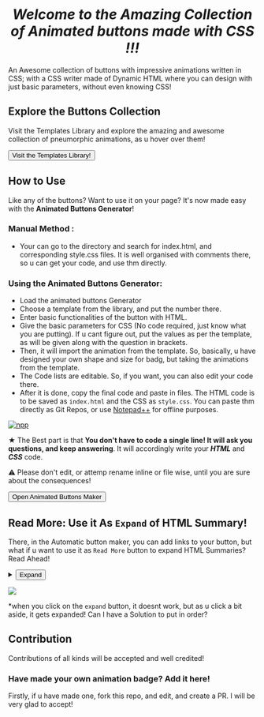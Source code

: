 

 <h1 align="center">
    <em> Welcome to the Amazing Collection of Animated buttons made with CSS !!!</em>
</h1>
 
 
 
An Awesome collection of buttons with impressive animations written in CSS; with a CSS writer made of Dynamic HTML where you can design with just basic parameters, without even knowing CSS!
 

## Explore the Buttons Collection
 
 Visit the Templates Library and explore the amazing and awesome collection of pneumorphic animations, as u hover over them!

 <a href="https://sparkscratch-p.github.io/CSS-Animation-Buttons/library/"><button class="custom-btn btn-12">Visit the Templates Library!</button></a>
 
## How to Use 

 Like any of the buttons? Want to use it on your page? It's now made easy with the **Animated Buttons Generator**!
 
### Manual Method :
 
  - Your can go to the directory and search for index.html, and corresponding style.css files. It is well organised with comments there, so u can get your code, and use thm directly.

### Using the Animated Buttons Generator:

- Load the animated buttons Generator
- Choose a template from the library, and put the number there.
- Enter basic functionalities of the button with HTML.
- Give the basic parameters for CSS (No code required, just know what you are putting). If u cant figure out, put the values as per the template, as will be given along with the question in brackets.
- Then, it will import the animation from the template. So, basically, u have designed your own shape and size for badg, but taking the animations from the template.
- The Code lists are editable. So, if you want, you can also edit your code there.
- After it is done, copy the final code and paste in files. The HTML code is to be saved as `index.html` and the CSS as `style.css`. You can paste thm directly as Git Repos, or use [Notepad++](https://notepad-plus-plus.org/downloads/) for offline purposes.

[![npp](https://img.shields.io/badge/Download-Notepad++-green.svg?style=for-the-badge)](https://github.com/notepad-plus-plus/notepad-plus-plus/releases/download/v8.1.9.3/npp.8.1.9.3.Installer.x64.exe)

★ The Best part is that **You don't have to code a single line! It will ask you questions, and keep answering**. It will accordingly write your ***HTML*** and ***CSS*** code.

⚠️ Please don't edit, or attemp rename inline or file wise, until you are sure about the consequences!
 
 <a href="https://sparkscratch-p.github.io/CSS-Animation-Buttons/animated-buttons-maker/"><button class="custom-btn btn-12">Open Animated Buttons Maker</button></a>
 
## Read More: Use it As `Expand` of HTML Summary!

There, in the Automatic button maker, you can add links to your button, but what if u want to use it as `Read More` button to expand HTML Summaries? Read Ahead!


<details><summary><button class="custom-btn btn-12">Expand</button></summary>

### This is the Syntax :
 
```
 
 <details><summary><button class="custom-btn btn-12">Expand</button></summary>
  
 [All text and contents here]
 
</details>
 
```
 
 Use it to make your ***Read More*** button.
 
</details>
 
 ![](https://img.shields.io/badge/%F0%9F%8C%8CGlitch%20Here!-PRs%20Welcome!-red.svg?style=for-the-badge)
 
 *when you click on the `expand` button, it doesnt work, but as u click a bit aside, it gets expanded! Can I have a Solution to put in order?
 
## Contribution
 
Contributions of all kinds will be accepted and well credited! 

### Have made your own animation badge? Add it here!

 Firstly, if u have made one, fork this repo, and edit, and create a PR. I will be very glad to accept!
